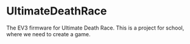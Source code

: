 # UltimateDeathRace
The EV3 firmware for Ultimate Death Race. This is a project for school, where we need to create a game.
